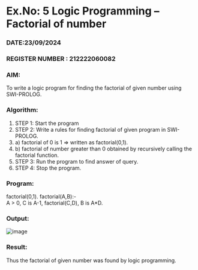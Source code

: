 # Ex.No: 5   Logic Programming – Factorial of number   
### DATE:23/09/2024                                                                            
### REGISTER NUMBER : 212222060082
### AIM: 
To  write  a logic program for finding the factorial of given number using SWI-PROLOG. 
### Algorithm:
1. STEP 1: Start the program
2. STEP 2:  Write a rules for finding factorial of given program in SWI-PROLOG.
3.   a)	factorial of 0 is 1 => written as factorial(0,1).
4.   b)	factorial of number greater than 0 obtained by recursively calling the factorial    function.
5. STEP 3: Run the program  to find answer of  query.
6. STEP 4: Stop the program.

### Program:
factorial(0,1).
factorial(A,B):-  
           A > 0, 
           C is A-1,
           factorial(C,D),
           B is A*D.
### Output:
![image](https://github.com/user-attachments/assets/8505e165-063e-4452-80b6-3967a3de3695)




### Result:
Thus the factorial of given number was found by logic programming. 
